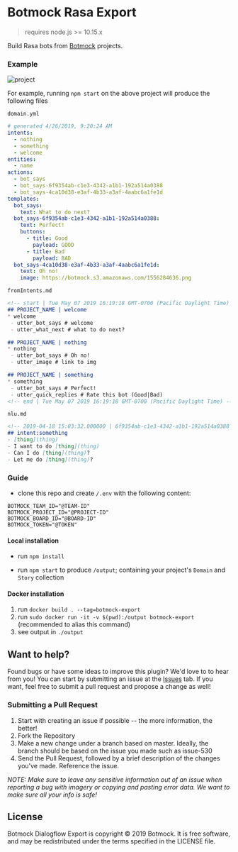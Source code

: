 # Botmock Rasa Export

> requires node.js >= 10.15.x

Build Rasa bots from [Botmock](https://botmock.com) projects.

### Example

![project](https://botmock.s3.amazonaws.com/1556284636.png)

For example, running `npm start` on the above project will produce the following files

`domain.yml`

```yaml
# generated 4/26/2019, 9:20:24 AM
intents:
  - nothing
  - something
  - welcome
entities:
  - name
actions:
  - bot_says
  - bot_says-6f9354ab-c1e3-4342-a1b1-192a514a0388
  - bot_says-4ca10d38-e3af-4b33-a3af-4aabc6a1fe1d
templates:
  bot_says:
    text: What to do next?
  bot_says-6f9354ab-c1e3-4342-a1b1-192a514a0388:
    text: Perfect!
    buttons:
      - title: Good
        payload: GOOD
      - title: Bad
        payload: BAD
  bot_says-4ca10d38-e3af-4b33-a3af-4aabc6a1fe1d:
    text: Oh no!
    image: https://botmock.s3.amazonaws.com/1556284636.png
```

`fromIntents.md`

```md
<!-- start | Tue May 07 2019 16:19:18 GMT-0700 (Pacific Daylight Time) -->
## PROJECT_NAME | welcome
* welcome
 - utter_bot_says # welcome
 - utter_what_next # what to do next?

## PROJECT_NAME | nothing
* nothing
 - utter_bot_says # Oh no!
 - utter_image # link to img

## PROJECT_NAME | something
* something
 - utter_bot_says # Perfect!
 - utter_quick_replies # Rate this bot (Good|Bad)
<!-- end | Tue May 07 2019 16:19:18 GMT-0700 (Pacific Daylight Time) -->
```

`nlu.md`

```md
<!-- 2019-04-18 15:03:32.000000 | 6f9354ab-c1e3-4342-a1b1-192a514a0388 -->
## intent:something
- [thing](thing)
- I want to do [thing](thing)
- Can I do [thing](thing)?
- Let me do [thing](thing)?
```

### Guide

- clone this repo and create `/.env` with the following content:

```
BOTMOCK_TEAM_ID="@TEAM-ID"
BOTMOCK_PROJECT_ID="@PROJECT-ID"
BOTMOCK_BOARD_ID="@BOARD-ID"
BOTMOCK_TOKEN="@TOKEN"
```

#### Local installation

- run `npm install`

- run `npm start` to produce `/output`; containing your project's `Domain` and `Story` collection

#### Docker installation

1. run `docker build . --tag=botmock-export`
2. run `sudo docker run -it -v $(pwd):/output botmock-export` (recommended to alias this command)
3. see output in `./output`

## Want to help?

Found bugs or have some ideas to improve this plugin? We'd love to to hear from you! You can start by submitting an issue at the [Issues](https://github.com/Botmock/botmock-dialogflow-export/issues) tab. If you want, feel free to submit a pull request and propose a change as well!

### Submitting a Pull Request
1. Start with creating an issue if possible -- the more information, the better!
2. Fork the Repository
3. Make a new change under a branch based on master. Ideally, the branch should be based on the issue you made such as issue-530
4. Send the Pull Request, followed by a brief description of the changes you've made. Reference the issue.

*NOTE: Make sure to leave any sensitive information out of an issue when reporting a bug with imagery or copying and pasting error data. We want to make sure all your info is safe!*

## License
Botmock Dialogflow Export is copyright © 2019 Botmock. It is free software, and may be redistributed under the terms specified in the LICENSE file.
